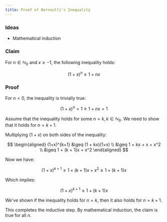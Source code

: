 ```yaml
---
title: Proof of Bernoulli's Inequality
---
```


<!-- endexcerpt -->

### Ideas

- Mathematical induction

### Claim

For $n \in \mathbb{N_0}$ and $x \geq -1$, the following inequality holds:

$$
(1+x)^n \geq 1 + nx
$$

### Proof

For $n=0$, the inequality is trivially true:

$$
(1+x)^n = 1 \geq 1 + nx = 1
$$

Assume that the inequality holds for some $n=k, k \in \mathbb{N_0}$. We need to show that it holds for $n=k+1$.

Multiplying $(1+x)$ on both sides of the inequality:

$$
\begin{aligned}
(1+x)^{k+1} &\geq (1 + kx)(1+x) \\
&\geq 1 + kx + x + x^2 \\
&\geq 1 + (k + 1)x + x^2
\end{aligned}
$$

Now we have:

$$
(1+x)^{k+1} \geq 1 + (k+1)x + x^2 \geq 1 + (k+1)x
$$

Which implies:

$$
(1+x)^{k+1} \geq 1 + (k+1)x
$$

We've shown if the inequality holds for $n=k$, then it also holds for $n=k+1$.

This completes the inductive step. By mathematical induction, the claim is true for all $n$.
